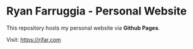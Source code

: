 # Ryan Farruggia - Personal Website

This repository hosts my personal website via **Github Pages**.

Visit: https://rjfar.com
